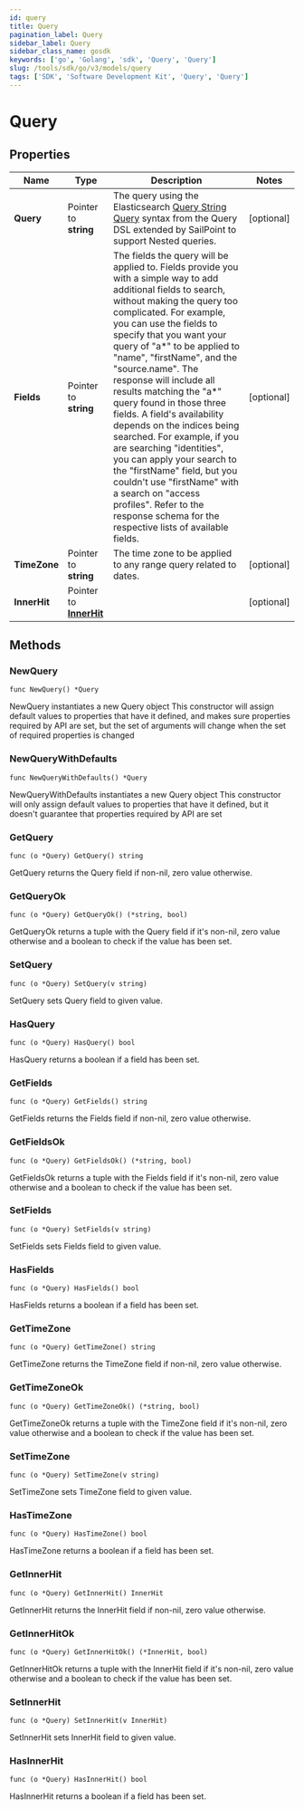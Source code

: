 ```yaml
---
id: query
title: Query
pagination_label: Query
sidebar_label: Query
sidebar_class_name: gosdk
keywords: ['go', 'Golang', 'sdk', 'Query', 'Query']
slug: /tools/sdk/go/v3/models/query
tags: ['SDK', 'Software Development Kit', 'Query', 'Query']
---
```


# Query

## Properties

| Name | Type | Description | Notes |
| --- | --- | --- | --- |
| **Query** | Pointer to **string** | The query using the Elasticsearch [Query String Query](https://www.elastic.co/guide/en/elasticsearch/reference/5.2/query-dsl-query-string-query.html#query-string) syntax from the Query DSL extended by SailPoint to support Nested queries. | [optional] |
| **Fields** | Pointer to **string** | The fields the query will be applied to. Fields provide you with a simple way to add additional fields to search, without making the query too complicated. For example, you can use the fields to specify that you want your query of \"a*\" to be applied to \"name\", \"firstName\", and the \"source.name\". The response will include all results matching the \"a*\" query found in those three fields. A field's availability depends on the indices being searched. For example, if you are searching \"identities\", you can apply your search to the \"firstName\" field, but you couldn't use \"firstName\" with a search on \"access profiles\". Refer to the response schema for the respective lists of available fields. | [optional] |
| **TimeZone** | Pointer to **string** | The time zone to be applied to any range query related to dates. | [optional] |
| **InnerHit** | Pointer to [**InnerHit**](inner-hit) |  | [optional] |

## Methods

### NewQuery

`func NewQuery() *Query`

NewQuery instantiates a new Query object This constructor will assign default values to properties that have it defined, and makes sure properties required by API are set, but the set of arguments will change when the set of required properties is changed

### NewQueryWithDefaults

`func NewQueryWithDefaults() *Query`

NewQueryWithDefaults instantiates a new Query object This constructor will only assign default values to properties that have it defined, but it doesn't guarantee that properties required by API are set

### GetQuery

`func (o *Query) GetQuery() string`

GetQuery returns the Query field if non-nil, zero value otherwise.

### GetQueryOk

`func (o *Query) GetQueryOk() (*string, bool)`

GetQueryOk returns a tuple with the Query field if it's non-nil, zero value otherwise and a boolean to check if the value has been set.

### SetQuery

`func (o *Query) SetQuery(v string)`

SetQuery sets Query field to given value.

### HasQuery

`func (o *Query) HasQuery() bool`

HasQuery returns a boolean if a field has been set.

### GetFields

`func (o *Query) GetFields() string`

GetFields returns the Fields field if non-nil, zero value otherwise.

### GetFieldsOk

`func (o *Query) GetFieldsOk() (*string, bool)`

GetFieldsOk returns a tuple with the Fields field if it's non-nil, zero value otherwise and a boolean to check if the value has been set.

### SetFields

`func (o *Query) SetFields(v string)`

SetFields sets Fields field to given value.

### HasFields

`func (o *Query) HasFields() bool`

HasFields returns a boolean if a field has been set.

### GetTimeZone

`func (o *Query) GetTimeZone() string`

GetTimeZone returns the TimeZone field if non-nil, zero value otherwise.

### GetTimeZoneOk

`func (o *Query) GetTimeZoneOk() (*string, bool)`

GetTimeZoneOk returns a tuple with the TimeZone field if it's non-nil, zero value otherwise and a boolean to check if the value has been set.

### SetTimeZone

`func (o *Query) SetTimeZone(v string)`

SetTimeZone sets TimeZone field to given value.

### HasTimeZone

`func (o *Query) HasTimeZone() bool`

HasTimeZone returns a boolean if a field has been set.

### GetInnerHit

`func (o *Query) GetInnerHit() InnerHit`

GetInnerHit returns the InnerHit field if non-nil, zero value otherwise.

### GetInnerHitOk

`func (o *Query) GetInnerHitOk() (*InnerHit, bool)`

GetInnerHitOk returns a tuple with the InnerHit field if it's non-nil, zero value otherwise and a boolean to check if the value has been set.

### SetInnerHit

`func (o *Query) SetInnerHit(v InnerHit)`

SetInnerHit sets InnerHit field to given value.

### HasInnerHit

`func (o *Query) HasInnerHit() bool`

HasInnerHit returns a boolean if a field has been set.
